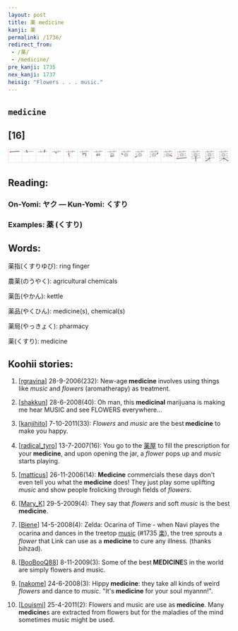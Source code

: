 ```yaml
---
layout: post
title: 薬 medicine
kanji: 薬
permalink: /1736/
redirect_from:
 - /薬/
 - /medicine/
pre_kanji: 1735
nex_kanji: 1737
heisig: "Flowers . . . music."
---
```


## `medicine`

## [16]

<div class="stroke"><img src="../images/E896AC.png" /></div>

## Reading:

### On-Yomi: ヤク &mdash; Kun-Yomi: くすり

### Examples: 薬 (くすり)

## Words:

薬指(くすりゆび): ring finger

農薬(のうやく): agricultural chemicals

薬缶(やかん): kettle

薬品(やくひん): medicine(s), chemical(s)

薬局(やっきょく): pharmacy

薬(くすり): medicine

## Koohii stories:

1) [<a href="http://kanji.koohii.com/profile/rgravina">rgravina</a>] 28-9-2006(232): New-age<strong> medicine</strong> involves using things like <em>music</em> and <em>flowers</em> (aromatherapy) as treatment. 

2) [<a href="http://kanji.koohii.com/profile/shakkun">shakkun</a>] 28-6-2008(40): Oh man, this <strong>medicinal</strong> marijuana is making me hear MUSIC and see FLOWERS everywhere... 

3) [<a href="http://kanji.koohii.com/profile/kanjihito">kanjihito</a>] 7-10-2011(33): <em>Flowers</em> and <em>music</em> are the best<strong> medicine</strong> to make you happy. 

4) [<a href="http://kanji.koohii.com/profile/radical_tyro">radical_tyro</a>] 13-7-2007(16): You go to the   <a href="http://jisho.org/kanji/details/薬屋">薬屋</a>   to fill the prescription for your<strong> medicine</strong>, and upon opening the jar, a <em>flower</em> pops up and <em>music</em> starts playing. 

5) [<a href="http://kanji.koohii.com/profile/matticus">matticus</a>] 26-11-2006(14): <strong>Medicine</strong> commercials these days don&#039;t even tell you what the<strong> medicine</strong> does! They just play some uplifting <em>music</em> and show people frolicking through fields of <em>flowers</em>. 

6) [<a href="http://kanji.koohii.com/profile/Mary_K">Mary_K</a>] 29-5-2009(4): They say that <em>flowers</em> and soft <em>music</em> is the best<strong> medicine</strong>. 

7) [<a href="http://kanji.koohii.com/profile/Biene">Biene</a>] 14-5-2008(4): Zelda: Ocarina of Time - when Navi playes the ocarina and dances in the treetop <a href="../1735">music</a> <span class="index">(#1735 <a href="http://jisho.org/kanji/details/楽">楽</a>)</span>, the tree sprouts a <em>flower</em> that Link can use as a <strong>medicine</strong> to cure any illness. (thanks bihzad). 

8) [<a href="http://kanji.koohii.com/profile/BooBooQ88">BooBooQ88</a>] 8-11-2009(3): Some of the best<strong> MEDICINE</strong>S in the world are simply flowers and music. 

9) [<a href="http://kanji.koohii.com/profile/nakome">nakome</a>] 24-6-2008(3): Hippy<strong> medicine</strong>: they take all kinds of weird <em>flowers</em> and dance to <em>music</em>. &quot;It&#039;s<strong> medicine</strong> for your soul myannn!&quot;. 

10) [<a href="http://kanji.koohii.com/profile/Louismi">Louismi</a>] 25-4-2011(2): Flowers and music are use as<strong> medicine</strong>. Many<strong> medicine</strong>s are extracted from flowers but for the maladies of the mind sometimes music might be used. 
